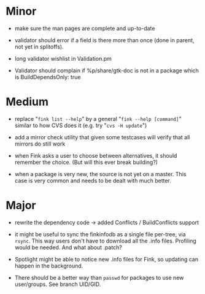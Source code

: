 Minor
=====

* make sure the man pages are complete and up-to-date

* validator should error if a field is there more than once (done in parent, not yet in splitoffs).

* long validator wishlist in Validation.pm

* Validator should complain if %p/share/gtk-doc is not in a package which is BuildDependsOnly: true

Medium
======

* replace "`fink list --help`" by a general "`fink --help [command]`" similar to how CVS does it (e.g. try "`cvs -H update`")

* add a mirror check utility that given some testcases will verify that all mirrors do still work
  
* when Fink asks a user to choose between alternatives, it should remember the choice. (But will this ever break building?)

* when a package is very new, the source is not yet on a master. This case is very common and needs to be dealt with much better.

Major
=====
* rewrite the dependency code
  -> added Conflicts / BuildConflicts support

* it might be useful to sync the finkinfodb as a single file per-tree, via `rsync`. This way users don't have to download all the .info files. Profiling would be needed. And what about .patch?

* Spotlight might be able to notice new .info files for Fink, so updating can happen in the background.

* There should be a better way than `passwd` for packages to use new user/groups. See branch UID/GID.
